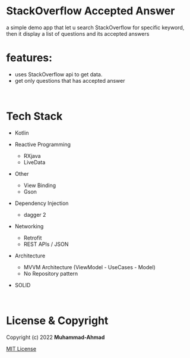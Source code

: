 # StackOverflow Accepted Answer
a simple demo app that let u search StackOverflow for specific keyword, then it display a list of questions and its accepted answers

# features:
- uses StackOverflow api to get data.
- get only questions that has accepted answer

<br />

<!--
# Screenshots:

<br />

<p float="left">
  <img src="screenshots/1.png" width="30%" />
  <img src="screenshots/2.png" width="30%" />
  <img src="screenshots/3.png" width="30%" />
</p>

<br />

-->

# Tech Stack

- Kotlin

- Reactive Programming
    - RXjava
    - LiveData

- Other
    - View Binding
    - Gson

- Dependency Injection
    - dagger 2

- Networking
    - Retrofit
    - REST APIs / JSON
    
- Architecture
    - MVVM Architecture (ViewModel - UseCases - Model)
    - No Repository pattern
    
- SOLID

<br />

<!--
# TODO
- add Testing
    - Unit Tests
    - Instrumentation Tests
    - Mockito

<br />
-->

# License & Copyright
Copyright (c) 2022 **Muhammad-Ahmad**

 [MIT License](LICENSE)
